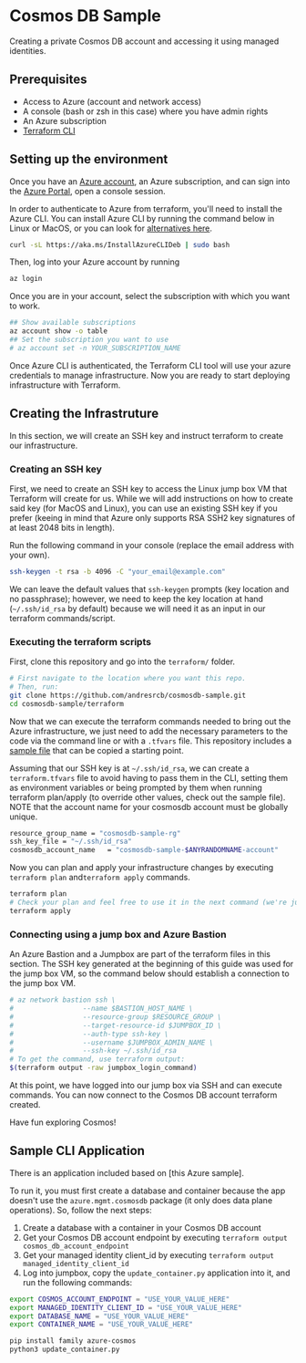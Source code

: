 # Cosmos DB Sample

Creating a private Cosmos DB account and accessing it using managed identities.

## Prerequisites
- Access to Azure (account and network access)
- A console (bash or zsh in this case) where you have admin rights
- An Azure subscription
- [Terraform CLI](https://www.terraform.io/downloads)

## Setting up the environment
Once you have an [Azure account](https://azure.microsoft.com/en-us/free/search/), an Azure subscription, and can sign into the [Azure Portal](https://portal.azure.com/), open a console session.

In order to authenticate to Azure from terraform, you'll need to install the Azure CLI. You can install Azure CLI by running the command below in Linux or MacOS, or you can look for [alternatives here](https://docs.microsoft.com/en-us/cli/azure/install-azure-cli).
```sh
curl -sL https://aka.ms/InstallAzureCLIDeb | sudo bash
```

Then, log into your Azure account by running
```sh
az login
```

Once you are in your account, select the subscription with which you want to work.
```sh
## Show available subscriptions
az account show -o table
## Set the subscription you want to use
# az account set -n YOUR_SUBSCRIPTION_NAME
```

Once Azure CLI is authenticated, the Terraform CLI tool will use your azure credentials to manage infrastructure. Now you are ready to start deploying infrastructure with Terraform.

## Creating the Infrastruture
In this section, we will create an SSH key and instruct terraform to create our infrastructure.

### Creating an SSH key
First, we need to create an SSH key to access the Linux jump box VM that Terraform will create for us. While we will add instructions on how to create said key (for MacOS and Linux), you can use an existing SSH key if you prefer (keeing in mind that Azure only supports RSA SSH2 key signatures of at least 2048 bits in length).

Run the following command in your console (replace the email address with your own).
```sh
ssh-keygen -t rsa -b 4096 -C "your_email@example.com"
```

We can leave the default values that `ssh-keygen` prompts (key location and no passphrase); however, we need to keep the key location at hand (`~/.ssh/id_rsa` by default) because we will need it as an input in our terraform commands/script.

### Executing the terraform scripts
First, clone this repository and go into the `terraform/` folder.

```sh
# First navigate to the location where you want this repo.
# Then, run:
git clone https://github.com/andresrcb/cosmosdb-sample.git
cd cosmosdb-sample/terraform
```

Now that we can execute the terraform commands needed to bring out the Azure infrastructure, we just need to add the necessary parameters to the code via the command line or with a `.tfvars` file. This repository includes a [sample file](/terraform/terraform.tfvars.sample) that can be copied a starting point.

Assuming that our SSH key is at `~/.ssh/id_rsa`, we can create a `terraform.tfvars` file to avoid having to pass them in the CLI, setting them as environment variables or being prompted by them when running terraform plan/apply (to override other values, check out the sample file). NOTE that the account name for your cosmosdb account must be globally unique.

```sh
resource_group_name = "cosmosdb-sample-rg"
ssh_key_file = "~/.ssh/id_rsa"
cosmosdb_account_name   = "cosmosdb-sample-$ANYRANDOMNAME-account"
```

Now you can plan and apply your infrastructure changes by executing `terraform plan` and`terraform apply` commands.

```sh
terraform plan
# Check your plan and feel free to use it in the next command (we're just running apply as-is)
terraform apply
```

### Connecting using a jump box and Azure Bastion
An Azure Bastion and a Jumpbox are part of the terraform files in this section. The SSH key generated at the beginning of this guide was used for the jump box VM, so the command below should establish a connection to the jump box VM.

```sh
# az network bastion ssh \
#                 --name $BASTION_HOST_NAME \
#                 --resource-group $RESOURCE_GROUP \
#                 --target-resource-id $JUMPBOX_ID \
#                 --auth-type ssh-key \
#                 --username $JUMPBOX_ADMIN_NAME \
#                 --ssh-key ~/.ssh/id_rsa 
# To get the command, use terraform output:
$(terraform output -raw jumpbox_login_command)
```

At this point, we have logged into our jump box via SSH and can execute commands. You can now connect to the Cosmos DB account terraform created.

Have fun exploring Cosmos!

## Sample CLI Application

There is an application included based on [this Azure sample].

To run it, you must first create a database and container because the app doesn't use the `azure.mgmt.cosmosdb` package (it only does data plane operations). So, follow the next steps:

1. Create a database with a container in your Cosmos DB account
1. Get your Cosmos DB account endpoint by executing `terraform output cosmos_db_account_endpoint`
1. Get your managed identity client_id by executing `terraform output managed_identity_client_id`
1. Log into jumpbox, copy the `update_container.py` application into it, and run the following commands:

```sh
export COSMOS_ACCOUNT_ENDPOINT = "USE_YOUR_VALUE_HERE"
export MANAGED_IDENTITY_CLIENT_ID = "USE_YOUR_VALUE_HERE"
export DATABASE_NAME = "USE_YOUR_VALUE_HERE"
export CONTAINER_NAME = "USE_YOUR_VALUE_HERE"

pip install family azure-cosmos
python3 update_container.py
```

